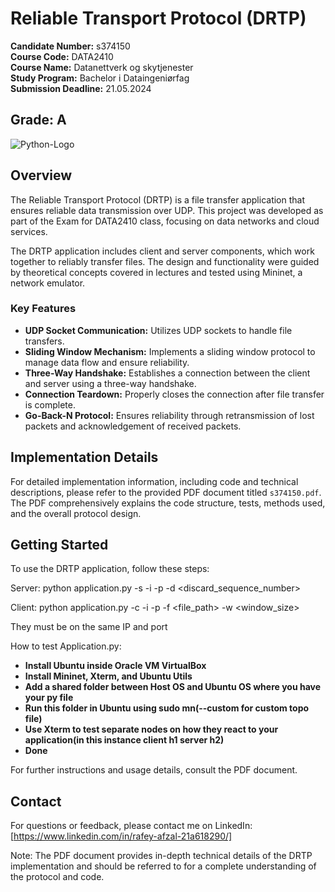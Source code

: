 # Reliable Transport Protocol (DRTP)

**Candidate Number:** s374150  
**Course Code:** DATA2410  
**Course Name:** Datanettverk og skytjenester  
**Study Program:** Bachelor i Dataingeniørfag  
**Submission Deadline:** 21.05.2024
## **Grade:** A

![Python-Logo](https://learnersgalaxy.ai/wp-content/uploads/2024/01/Python-Symbol.png)

## Overview

The Reliable Transport Protocol (DRTP) is a file transfer application that ensures reliable data transmission over UDP. This project was developed as part of the Exam for DATA2410 class, focusing on data networks and cloud services.

The DRTP application includes client and server components, which work together to reliably transfer files. The design and functionality were guided by theoretical concepts covered in lectures and tested using Mininet, a network emulator.

### Key Features

- **UDP Socket Communication:** Utilizes UDP sockets to handle file transfers.
- **Sliding Window Mechanism:** Implements a sliding window protocol to manage data flow and ensure reliability.
- **Three-Way Handshake:** Establishes a connection between the client and server using a three-way handshake.
- **Connection Teardown:** Properly closes the connection after file transfer is complete.
- **Go-Back-N Protocol:** Ensures reliability through retransmission of lost packets and acknowledgement of received packets.

## Implementation Details

For detailed implementation information, including code and technical descriptions, please refer to the provided PDF document titled `s374150.pdf`. The PDF comprehensively explains the code structure, tests, methods used, and the overall protocol design.

## Getting Started

To use the DRTP application, follow these steps:

Server:
python application.py -s -i <ip> -p <port> -d <discard_sequence_number>

Client:
python application.py -c -i <ip> -p <port> -f <file_path> -w <window_size>

They must be on the same IP and port

How to test Application.py:
- **Install Ubuntu inside Oracle VM VirtualBox**
- **Install Mininet, Xterm, and Ubuntu Utils**
- **Add a shared folder between Host OS and Ubuntu OS where you have your py file**
- **Run this folder in Ubuntu using sudo mn(--custom for custom topo file)**
- **Use Xterm to test separate nodes on how they react to your application(in this instance client h1 server h2)**
- **Done**

For further instructions and usage details, consult the PDF document.

## Contact
For questions or feedback, please contact me on LinkedIn: [https://www.linkedin.com/in/rafey-afzal-21a618290/]

Note: The PDF document provides in-depth technical details of the DRTP implementation and should be referred to for a complete understanding of the protocol and code.
